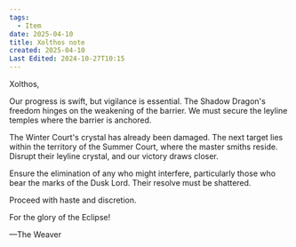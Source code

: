 ```yaml
---
tags:
  - Item
date: 2025-04-10
title: Xolthos note
created: 2025-04-10
Last Edited: 2024-10-27T10:15
---
```

Xolthos,

Our progress is swift, but vigilance is essential. The Shadow Dragon's freedom hinges on the weakening of the barrier. We must secure the leyline temples where the barrier is anchored.

The Winter Court's crystal has already been damaged. The next target lies within the territory of the Summer Court, where the master smiths reside. Disrupt their leyline crystal, and our victory draws closer.

Ensure the elimination of any who might interfere, particularly those who bear the marks of the Dusk Lord. Their resolve must be shattered.

Proceed with haste and discretion.

For the glory of the Eclipse!

—The Weaver